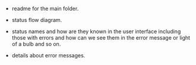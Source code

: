 
- readme for the main folder.



- status flow diagram.
- status names and how are they known in the user interface including those with errors and how can we see them in the error message or light of a bulb and so on.
- details about error messages.